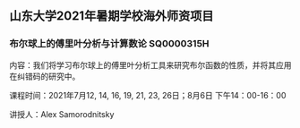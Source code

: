 ## 山东大学2021年暑期学校海外师资项目
### 布尔球上的傅里叶分析与计算数论 SQ0000315H

内容：我们将学习布尔球上的傅里叶分析工具来研究布尔函数的性质，并将其应用在纠错码的研究中。

课程时间：2021年7月12, 14, 16, 19, 21, 23, 26日；8月6日  下午14：00-16：00

讲授人：Alex Samorodnitsky
